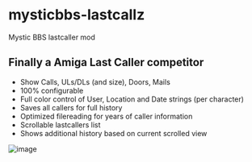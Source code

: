 # mysticbbs-lastcallz
Mystic BBS lastcaller mod

## Finally a Amiga Last Caller competitor

- Show Calls, ULs/DLs (and size), Doors, Mails
- 100% configurable
- Full color control of User, Location and Date strings (per character)
- Saves all callers for full history
- Optimized filereading for years of caller information
- Scrollable lastcallers list
- Shows additional history based on current scrolled view

![image](https://github.com/user-attachments/assets/f76f6c01-a28c-43df-a37e-669c200eb1f9)

